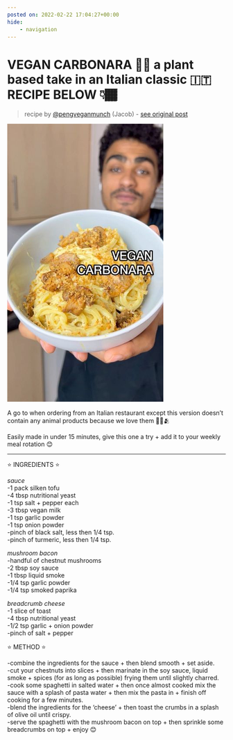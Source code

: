 ```yaml
---
posted on: 2022-02-22 17:04:27+00:00
hide:
    - navigation
---
```


# VEGAN CARBONARA 🌱🍝 a plant based take in an Italian classic 🇮🇹 RECIPE BELOW 👇🏾  

> recipe by [@pengveganmunch](https://www.instagram.com/pengveganmunch/) 
(Jacob) - [see original post](https://instagram.com/p/CaSYVejqjOT)

![](../img/pengveganmunch_22-02-2022_1702.png)

  
A go to when ordering from an Italian restaurant except this version doesn’t contain any animal products because we love them 🐖🐔🫂  
  
Easily made in under 15 minutes, give this one a try + add it to your weekly meal rotation 😊   
______________________________________  
  
⭐️ INGREDIENTS ⭐️   
  
*sauce*  
-1 pack silken tofu  
-4 tbsp nutritional yeast  
-1 tsp salt + pepper each  
-3 tbsp vegan milk  
-1 tsp garlic powder  
-1 tsp onion powder  
-pinch of black salt, less then 1/4 tsp.  
-pinch of turmeric, less then 1/4 tsp.  
  
*mushroom bacon*  
-handful of chestnut mushrooms   
-2 tbsp soy sauce  
-1 tbsp liquid smoke  
-1/4 tsp garlic powder  
-1/4 tsp smoked paprika  
  
*breadcrumb cheese*  
-1 slice of toast  
-4 tbsp nutritional yeast  
-1/2 tsp garlic + onion powder  
-pinch of salt + pepper  
  
⭐️ METHOD ⭐️   
  
-combine the ingredients for the sauce + then blend smooth + set aside.  
-cut your chestnuts into slices + then marinate in the soy sauce, liquid smoke + spices (for as long as possible) frying them until slightly charred.  
-cook some spaghetti in salted water + then once almost cooked mix the sauce with a splash of pasta water + then mix the pasta in + finish off cooking for a few minutes.  
-blend the ingredients for the ‘cheese’ + then toast the crumbs in a splash of olive oil until crispy.  
-serve the spaghetti with the mushroom bacon on top + then sprinkle some breadcrumbs on top + enjoy 😊   
